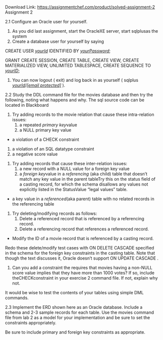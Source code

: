 Download Link: https://assignmentchef.com/product/solved-assignment-2
<br>
Assignment 2

2.1 Configure an Oracle user for yourself.

<ol>

 <li>As you did last assignment, start the OracleXE server, start sqlplusas the system</li>

 <li>Create a database user for yourself by saying</li>

</ol>

CREATE USER <em><u>yourId</u></em> IDENTIFIED BY <em><u>yourPassword</u></em>;

GRANT CREATE SESSION, CREATE TABLE, CREATE VIEW, CREATE MATERIALIZED VIEW, UNLIMITED TABLESPACE, CREATE SEQUENCE TO <em><u>yourID</u></em>;

<ol>

 <li>You can now logout ( exit) and log back in as yourself ( sqlplus <em><u>yourId</u></em>/<em><u><a href="/cdn-cgi/l/email-protection" class="__cf_email__" data-cfemail="344d5b414664554747435b4650746c71">[email protected]</a></u></em> ).</li>

</ol>

2.2 Study the DDL command file for the movies database and then try the following, noting what happens and why. The sql source code can be located in Blackboard

<ol>

 <li>Try adding records to the movie relation that cause these intra-relation issues:

  <ol>

   <li>a repeated <em>primary key</em>value</li>

   <li>a NULL primary key value</li>

  </ol></li>

</ol>

<ul>

 <li>a violation of a CHECK constraint</li>

</ul>

<ol>

 <li>a violation of an SQL datatype constraint</li>

 <li>a negative score value</li>

</ol>

<ol>

 <li>Try adding records that cause these inter-relation issues:

  <ol>

   <li>a new record with a NULL value for a foreign key value</li>

   <li>a <em>foreign key</em>value in a <em>referencing</em> (aka child) table that doesn’t match any key value in the parent tableTry this on the status field of a casting record, for which the schema disallows any values not explicitly listed in the StatusValue “legal values” table.</li>

  </ol></li>

</ol>

<ul>

 <li>a key value in a <em>referenced</em>(aka parent) table with no related records in the referencing table</li>

</ul>

<ol>

 <li>Try deleting/modifying records as follows:

  <ol>

   <li>Delete a referenced record that is referenced by a referencing record.</li>

   <li>Delete a referencing record that references a referenced record.</li>

  </ol></li>

</ol>

<ul>

 <li>Modify the ID of a movie record that is referenced by a casting record.</li>

</ul>

Redo these delete/modify test cases with ON DELETE CASCADE specified in the schema for the foreign key constraints in the casting table. Note that though the text discusses it, Oracle doesn’t support ON UPDATE CASCADE .

<ol>

 <li>Can you add a constraint the requires that movies having a non-NULL score value implies that they have more than 1000 votes? If so, include theCHECKconstraint in your exercise 2 command file. If not, explain why not.</li>

</ol>

It would be wise to test the contents of your tables using simple DML commands.

2.3 Implement the ERD shown here as an Oracle database. Include a schema and 2-3 sample records for each table. Use the movies command file from lab 2 as a model for your implementation and be sure to set the constraints appropriately.

Be sure to include primary and foreign key constraints as appropriate.





